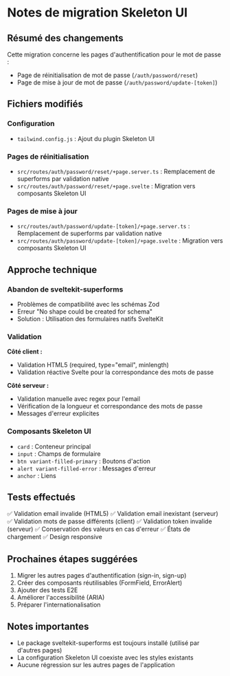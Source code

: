 # Notes de migration Skeleton UI

## Résumé des changements

Cette migration concerne les pages d'authentification pour le mot de passe :
- Page de réinitialisation de mot de passe (`/auth/password/reset`)
- Page de mise à jour de mot de passe (`/auth/password/update-[token]`)

## Fichiers modifiés

### Configuration
- `tailwind.config.js` : Ajout du plugin Skeleton UI

### Pages de réinitialisation
- `src/routes/auth/password/reset/+page.server.ts` : Remplacement de superforms par validation native
- `src/routes/auth/password/reset/+page.svelte` : Migration vers composants Skeleton UI

### Pages de mise à jour
- `src/routes/auth/password/update-[token]/+page.server.ts` : Remplacement de superforms par validation native
- `src/routes/auth/password/update-[token]/+page.svelte` : Migration vers composants Skeleton UI

## Approche technique

### Abandon de sveltekit-superforms
- Problèmes de compatibilité avec les schémas Zod
- Erreur "No shape could be created for schema"
- Solution : Utilisation des formulaires natifs SvelteKit

### Validation
**Côté client :**
- Validation HTML5 (required, type="email", minlength)
- Validation réactive Svelte pour la correspondance des mots de passe

**Côté serveur :**
- Validation manuelle avec regex pour l'email
- Vérification de la longueur et correspondance des mots de passe
- Messages d'erreur explicites

### Composants Skeleton UI
- `card` : Conteneur principal
- `input` : Champs de formulaire
- `btn variant-filled-primary` : Boutons d'action
- `alert variant-filled-error` : Messages d'erreur
- `anchor` : Liens

## Tests effectués

✅ Validation email invalide (HTML5)
✅ Validation email inexistant (serveur)
✅ Validation mots de passe différents (client)
✅ Validation token invalide (serveur)
✅ Conservation des valeurs en cas d'erreur
✅ États de chargement
✅ Design responsive

## Prochaines étapes suggérées

1. Migrer les autres pages d'authentification (sign-in, sign-up)
2. Créer des composants réutilisables (FormField, ErrorAlert)
3. Ajouter des tests E2E
4. Améliorer l'accessibilité (ARIA)
5. Préparer l'internationalisation

## Notes importantes

- Le package sveltekit-superforms est toujours installé (utilisé par d'autres pages)
- La configuration Skeleton UI coexiste avec les styles existants
- Aucune régression sur les autres pages de l'application
